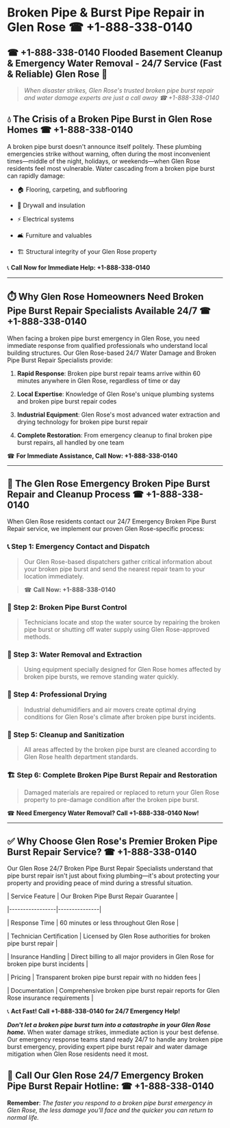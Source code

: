# Broken Pipe & Burst Pipe Repair in Glen Rose ☎ +1-888-338-0140  
## ☎ +1-888-338-0140 Flooded Basement Cleanup & Emergency Water Removal - 24/7 Service (Fast & Reliable) Glen Rose 🚨  

> *When disaster strikes, Glen Rose's trusted broken pipe burst repair and water damage experts are just a call away ☎ +1-888-338-0140*  

## 💧 The Crisis of a Broken Pipe Burst in Glen Rose Homes ☎ +1-888-338-0140  

A broken pipe burst doesn't announce itself politely. These plumbing emergencies strike without warning, often during the most inconvenient times—middle of the night, holidays, or weekends—when Glen Rose residents feel most vulnerable. Water cascading from a broken pipe burst can rapidly damage:  

* 🏠 Flooring, carpeting, and subflooring  
* 🧱 Drywall and insulation  
* ⚡ Electrical systems  
* 🛋️ Furniture and valuables  
* 🏗️ Structural integrity of your Glen Rose property  

📞 **Call Now for Immediate Help: +1-888-338-0140**  

---  

## ⏱️ Why Glen Rose Homeowners Need Broken Pipe Burst Repair Specialists Available 24/7 ☎ +1-888-338-0140  

When facing a broken pipe burst emergency in Glen Rose, you need immediate response from qualified professionals who understand local building structures. Our Glen Rose-based 24/7 Water Damage and Broken Pipe Burst Repair Specialists provide:  

1. **Rapid Response**: Broken pipe burst repair teams arrive within 60 minutes anywhere in Glen Rose, regardless of time or day  
2. **Local Expertise**: Knowledge of Glen Rose's unique plumbing systems and broken pipe burst repair codes  
3. **Industrial Equipment**: Glen Rose's most advanced water extraction and drying technology for broken pipe burst repair  
4. **Complete Restoration**: From emergency cleanup to final broken pipe burst repairs, all handled by one team  

☎ **For Immediate Assistance, Call Now: +1-888-338-0140**  

---  

## 🔧 The Glen Rose Emergency Broken Pipe Burst Repair and Cleanup Process ☎ +1-888-338-0140  

When Glen Rose residents contact our 24/7 Emergency Broken Pipe Burst Repair service, we implement our proven Glen Rose-specific process:  

### 📞 Step 1: Emergency Contact and Dispatch  
> Our Glen Rose-based dispatchers gather critical information about your broken pipe burst and send the nearest repair team to your location immediately.  
> ☎ **Call Now: +1-888-338-0140**  

### 🚿 Step 2: Broken Pipe Burst Control  
> Technicians locate and stop the water source by repairing the broken pipe burst or shutting off water supply using Glen Rose-approved methods.  

### 🌊 Step 3: Water Removal and Extraction  
> Using equipment specially designed for Glen Rose homes affected by broken pipe bursts, we remove standing water quickly.  

### 💨 Step 4: Professional Drying  
> Industrial dehumidifiers and air movers create optimal drying conditions for Glen Rose's climate after broken pipe burst incidents.  

### 🧼 Step 5: Cleanup and Sanitization  
> All areas affected by the broken pipe burst are cleaned according to Glen Rose health department standards.  

### 🏗️ Step 6: Complete Broken Pipe Burst Repair and Restoration  
> Damaged materials are repaired or replaced to return your Glen Rose property to pre-damage condition after the broken pipe burst.  

☎ **Need Emergency Water Removal? Call +1-888-338-0140 Now!**  

---  

## ✅ Why Choose Glen Rose's Premier Broken Pipe Burst Repair Service? ☎ +1-888-338-0140  

Our Glen Rose 24/7 Broken Pipe Burst Repair Specialists understand that pipe burst repair isn't just about fixing plumbing—it's about protecting your property and providing peace of mind during a stressful situation.  

| Service Feature | Our Broken Pipe Burst Repair Guarantee |  
|-----------------|---------------|  
| Response Time | 60 minutes or less throughout Glen Rose |  
| Technician Certification | Licensed by Glen Rose authorities for broken pipe burst repair |  
| Insurance Handling | Direct billing to all major providers in Glen Rose for broken pipe burst incidents |  
| Pricing | Transparent broken pipe burst repair with no hidden fees |  
| Documentation | Comprehensive broken pipe burst repair reports for Glen Rose insurance requirements |  

📞 **Act Fast! Call +1-888-338-0140 for 24/7 Emergency Help!**  

***Don't let a broken pipe burst turn into a catastrophe in your Glen Rose home.*** When water damage strikes, immediate action is your best defense. Our emergency response teams stand ready 24/7 to handle any broken pipe burst emergency, providing expert pipe burst repair and water damage mitigation when Glen Rose residents need it most.  

## 📱 Call Our Glen Rose 24/7 Emergency Broken Pipe Burst Repair Hotline: ☎ +1-888-338-0140  

**Remember**: *The faster you respond to a broken pipe burst emergency in Glen Rose, the less damage you'll face and the quicker you can return to normal life.*